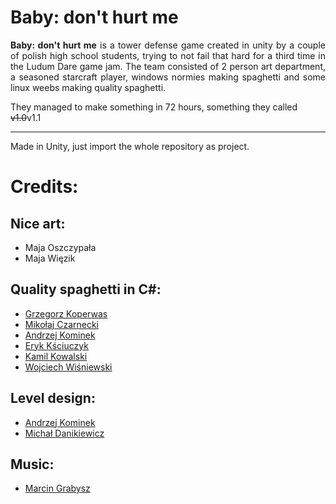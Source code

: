 # Baby: don't hurt me

<p style="text-align: justify"><strong>Baby: don't hurt me</strong> is a tower defense game created in unity by a couple of polish high school students, trying to not fail that hard for a third time in the Ludum Dare game jam. The team consisted of 2 person art department, a seasoned starcraft player, windows normies making spaghetti and some linux weebs making quality spaghetti.</p>

They managed to make something in 72 hours, something they called ~~v1.0~~v1.1

------------------

Made in Unity, just import the whole repository as project.

# Credits:
## Nice art:
- Maja Oszczypała
- Maja Więzik
## Quality spaghetti in C#:
- [Grzegorz Koperwas](https://github.com/HakierGrzonzo)
- [Mikołaj Czarnecki](https://github.com/tifix)
- [Andrzej Kominek](https://github.com/andrulonis)
- [Eryk Kściuczyk](https://github.com/Eroar)
- [Kamil Kowalski](https://github.com/SupahHackah1)
- [Wojciech Wiśniewski](https://github.com/tadeuszk733)
## Level design:
- [Andrzej Kominek](https://github.com/andrulonis)
- [Michał Danikiewicz](https://github.com/FireCatVII)
## Music:
- [Marcin Grabysz](https://www.youtube.com/channel/UCoT1DzJyzZkYYT2DvV5KQKA)


